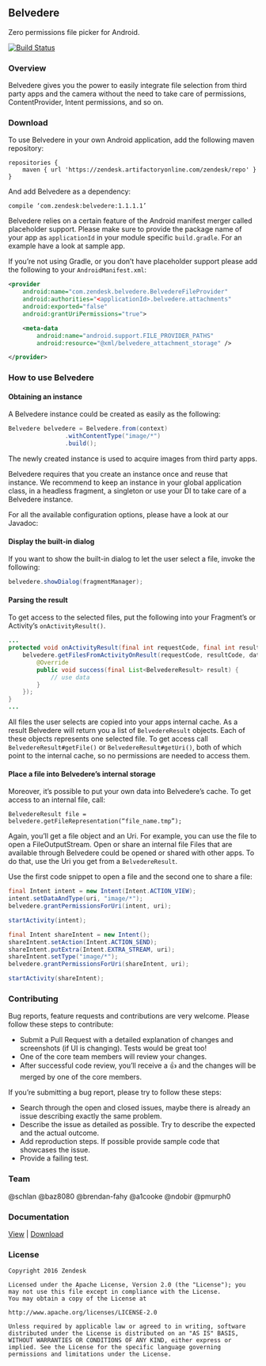 ## Belvedere
Zero permissions file picker for Android.

[![Build Status](https://travis-ci.org/zendesk/belvedere.svg?branch=master)](https://travis-ci.org/zendesk/belvedere)

### Overview
Belvedere gives you the power to easily integrate file selection from third party apps and the camera without the need to take care of permissions, ContentProvider, Intent permissions, and so on.

### Download
To use Belvedere in your own Android application, add the following maven repository:

```
repositories {
    maven { url 'https://zendesk.artifactoryonline.com/zendesk/repo' }
}
```

And add Belvedere as a dependency:

```
compile ‘com.zendesk:belvedere:1.1.1.1’
```

Belvedere relies on a certain feature of the Android manifest merger called placeholder support. Please make sure to provide the package name of your app as `applicationId` in your module specific `build.gradle`.
For an example have a look at sample app.

If you’re not using Gradle, or you don’t have placeholder support please add the following to your `AndroidManifest.xml`:

```xml
<provider
    android:name="com.zendesk.belvedere.BelvedereFileProvider"
    android:authorities="<applicationId>.belvedere.attachments"
    android:exported="false"
    android:grantUriPermissions="true">

    <meta-data
        android:name="android.support.FILE_PROVIDER_PATHS"
        android:resource="@xml/belvedere_attachment_storage" />

</provider>
```

### How to use Belvedere

#### Obtaining an instance
A Belvedere instance could be created as easily as the following:

```java
Belvedere belvedere = Belvedere.from(context)
                .withContentType("image/*")
                .build();
```

The newly created instance is used to acquire images from third party apps.

Belvedere requires that you create an instance once and reuse that instance. We recommend to keep an instance in your global application class, in a headless fragment, a singleton or use your DI to take care of a Belvedere instance.

For all the available configuration options, please have a look at our Javadoc:

#### Display the built-in dialog
If you want to show the built-in dialog to let the user select a file, invoke the following:

```java
belvedere.showDialog(fragmentManager);
```

#### Parsing the result
To get access to the selected files, put the following into your Fragment’s or Activity’s `onActivityResult()`.

```java
...
protected void onActivityResult(final int requestCode, final int resultCode, final Intent data) {
    belvedere.getFilesFromActivityOnResult(requestCode, resultCode, data, new BelvedereCallback<List<BelvedereResult>>() {
        @Override
        public void success(final List<BelvedereResult> result) {
            // use data
        }
    });
}
...
```
All files the user selects are copied into your apps internal cache. As a result Belvedere will return you a list of `BelvedereResult` objects. Each of these objects represents one selected file. To get access call `BelvedereResult#getFile()` or `BelvedereResult#getUri()`, both of which point to the internal cache, so no permissions are needed to access them.

#### Place a file into Belvedere’s internal storage
Moreover, it’s possible to put your own data into Belvedere’s cache. To get access to an internal file, call:

```
BelvedereResult file = belvedere.getFileRepresentation(“file_name.tmp”);
```
Again, you’ll get a file object and an Uri. For example, you can use the file to open a FileOutputStream.
Open or share an internal file
Files that are available through Belvedere could be opened or shared with other apps. To do that, use the Uri you get from a `BelvedereResult`.

Use the first code snippet to open a file and the second one to share a file:

```java
final Intent intent = new Intent(Intent.ACTION_VIEW);
intent.setDataAndType(uri, "image/*");
belvedere.grantPermissionsForUri(intent, uri);

startActivity(intent);
```

```java
final Intent shareIntent = new Intent();
shareIntent.setAction(Intent.ACTION_SEND);
shareIntent.putExtra(Intent.EXTRA_STREAM, uri);
shareIntent.setType("image/*");
belvedere.grantPermissionsForUri(shareIntent, uri);

startActivity(shareIntent);
```


### Contributing

Bug reports, feature requests and contributions are very welcome. Please follow these steps to contribute:
 - Submit a Pull Request with a detailed explanation of changes and screenshots (if UI is changing). Tests would be great too!
 - One of the core team members will review your changes.
 - After successful code review, you’ll receive a :+1: and the changes will be merged by one of the core members.

If you’re submitting a bug report, please try to follow these steps:
 - Search through the open and closed issues, maybe there is already an issue describing exactly the same problem.
 - Describe the issue as detailed as possible. Try to describe the expected and the actual outcome.
 - Add reproduction steps. If possible provide sample code that showcases the issue.
 - Provide a failing test.

### Team
@schlan @baz8080 @brendan-fahy @a1cooke @ndobir @pmurph0

### Documentation

[View](http://zdmobilesdkdocdev.herokuapp.com/belvedere/) | [Download](https://zendesk.artifactoryonline.com/zendesk/repo/com/zendesk/belvedere/1.1.0.1/belvedere-1.1.0.1-javadoc.jar)

### License
```
Copyright 2016 Zendesk

Licensed under the Apache License, Version 2.0 (the "License"); you may not use this file except in compliance with the License.
You may obtain a copy of the License at

http://www.apache.org/licenses/LICENSE-2.0

Unless required by applicable law or agreed to in writing, software distributed under the License is distributed on an "AS IS" BASIS, WITHOUT WARRANTIES OR CONDITIONS OF ANY KIND, either express or implied. See the License for the specific language governing permissions and limitations under the License.
```

